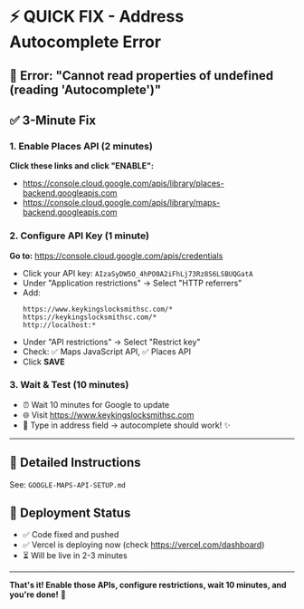 # ⚡ QUICK FIX - Address Autocomplete Error

## 🚨 Error: "Cannot read properties of undefined (reading 'Autocomplete')"

## ✅ 3-Minute Fix

### 1. Enable Places API (2 minutes)
**Click these links and click "ENABLE":**
- https://console.cloud.google.com/apis/library/places-backend.googleapis.com
- https://console.cloud.google.com/apis/library/maps-backend.googleapis.com

### 2. Configure API Key (1 minute)
**Go to:** https://console.cloud.google.com/apis/credentials
- Click your API key: `AIzaSyDW5O_4hPO0A2iFhLj73Rz8S6LSBUQGatA`
- Under "Application restrictions" → Select "HTTP referrers"
- Add:
  ```
  https://www.keykingslocksmithsc.com/*
  https://keykingslocksmithsc.com/*
  http://localhost:*
  ```
- Under "API restrictions" → Select "Restrict key"
- Check: ✅ Maps JavaScript API, ✅ Places API
- Click **SAVE**

### 3. Wait & Test (10 minutes)
- ⏰ Wait 10 minutes for Google to update
- 🌐 Visit https://www.keykingslocksmithsc.com
- 🧪 Type in address field → autocomplete should work! ✨

---

## 📖 Detailed Instructions
See: `GOOGLE-MAPS-API-SETUP.md`

## 🚀 Deployment Status
- ✅ Code fixed and pushed
- ✅ Vercel is deploying now (check https://vercel.com/dashboard)
- ⏳ Will be live in 2-3 minutes

---

**That's it! Enable those APIs, configure restrictions, wait 10 minutes, and you're done!** 🎉
